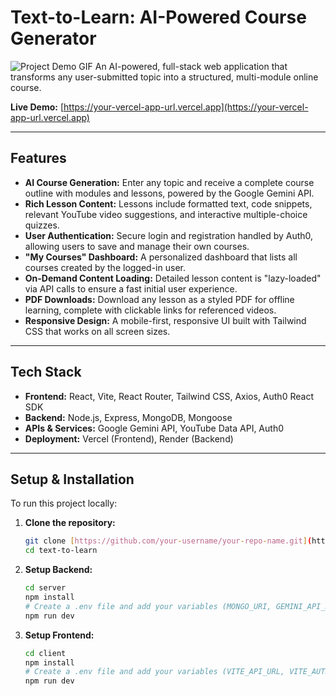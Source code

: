# Text-to-Learn: AI-Powered Course Generator

![Project Demo GIF](link_to_your_demo_gif_here) An AI-powered, full-stack web application that transforms any user-submitted topic into a structured, multi-module online course.

**Live Demo:** [https://your-vercel-app-url.vercel.app](https://your-vercel-app-url.vercel.app)

---

## Features

- **AI Course Generation:** Enter any topic and receive a complete course outline with modules and lessons, powered by the Google Gemini API.
- **Rich Lesson Content:** Lessons include formatted text, code snippets, relevant YouTube video suggestions, and interactive multiple-choice quizzes.
- **User Authentication:** Secure login and registration handled by Auth0, allowing users to save and manage their own courses.
- **"My Courses" Dashboard:** A personalized dashboard that lists all courses created by the logged-in user.
- **On-Demand Content Loading:** Detailed lesson content is "lazy-loaded" via API calls to ensure a fast initial user experience.
- **PDF Downloads:** Download any lesson as a styled PDF for offline learning, complete with clickable links for referenced videos.
- **Responsive Design:** A mobile-first, responsive UI built with Tailwind CSS that works on all screen sizes.

---

## Tech Stack

- **Frontend:** React, Vite, React Router, Tailwind CSS, Axios, Auth0 React SDK
- **Backend:** Node.js, Express, MongoDB, Mongoose
- **APIs & Services:** Google Gemini API, YouTube Data API, Auth0
- **Deployment:** Vercel (Frontend), Render (Backend)

---

## Setup & Installation

To run this project locally:

1.  **Clone the repository:**
    ```bash
    git clone [https://github.com/your-username/your-repo-name.git](https://github.com/your-username/your-repo-name.git)
    cd text-to-learn
    ```
2.  **Setup Backend:**
    ```bash
    cd server
    npm install
    # Create a .env file and add your variables (MONGO_URI, GEMINI_API_KEY, etc.)
    npm run dev
    ```
3.  **Setup Frontend:**
    ```bash
    cd client
    npm install
    # Create a .env file and add your variables (VITE_API_URL, VITE_AUTH0_DOMAIN, etc.)
    npm run dev
    ```
